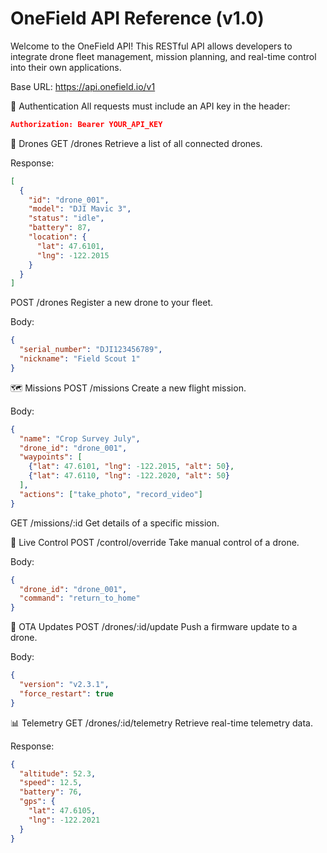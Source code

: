 # OneField API Reference (v1.0)

Welcome to the OneField API! This RESTful API allows developers to integrate drone fleet management, mission planning, and real-time control into their own applications.

Base URL: https://api.onefield.io/v1

🔐 Authentication
All requests must include an API key in the header:

```json
Authorization: Bearer YOUR_API_KEY
```

🚁 Drones
GET /drones
Retrieve a list of all connected drones.

Response:

```json
[
  {
    "id": "drone_001",
    "model": "DJI Mavic 3",
    "status": "idle",
    "battery": 87,
    "location": {
      "lat": 47.6101,
      "lng": -122.2015
    }
  }
]
````

POST /drones
Register a new drone to your fleet.

Body:
```json
{
  "serial_number": "DJI123456789",
  "nickname": "Field Scout 1"
}
```

🗺️ Missions
POST /missions
Create a new flight mission.

Body:

```json
{
  "name": "Crop Survey July",
  "drone_id": "drone_001",
  "waypoints": [
    {"lat": 47.6101, "lng": -122.2015, "alt": 50},
    {"lat": 47.6110, "lng": -122.2020, "alt": 50}
  ],
  "actions": ["take_photo", "record_video"]
}
````

GET /missions/:id
Get details of a specific mission.

📡 Live Control
POST /control/override
Take manual control of a drone.

Body:

```json
{
  "drone_id": "drone_001",
  "command": "return_to_home"
}
```

🔄 OTA Updates
POST /drones/:id/update
Push a firmware update to a drone.

Body:

```json
{
  "version": "v2.3.1",
  "force_restart": true
}

```

📊 Telemetry
GET /drones/:id/telemetry
Retrieve real-time telemetry data.

Response:

```json
{
  "altitude": 52.3,
  "speed": 12.5,
  "battery": 76,
  "gps": {
    "lat": 47.6105,
    "lng": -122.2021
  }
}
``` 
